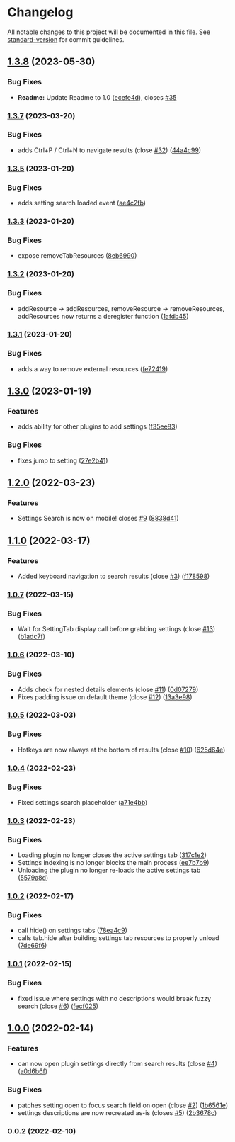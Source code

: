 # Changelog

All notable changes to this project will be documented in this file. See [standard-version](https://github.com/conventional-changelog/standard-version) for commit guidelines.

## [1.3.8](https://github.com/javalent/settings-search/compare/1.3.7...1.3.8) (2023-05-30)


### Bug Fixes

* **Readme:** Update Readme to 1.0 ([ecefe4d](https://github.com/javalent/settings-search/commit/ecefe4d1103a597e4949f9a8c3b73575c7fd6012)), closes [#35](https://github.com/javalent/settings-search/issues/35)

### [1.3.7](https://github.com/valentine195/obsidian-settings-search/compare/1.3.6...1.3.7) (2023-03-20)


### Bug Fixes

* adds Ctrl+P / Ctrl+N to navigate results (close [#32](https://github.com/valentine195/obsidian-settings-search/issues/32)) ([44a4c99](https://github.com/valentine195/obsidian-settings-search/commit/44a4c995fb9a4ba4e24872f346a484afe678e0d3))

### [1.3.5](https://github.com/valentine195/obsidian-settings-search/compare/1.3.4...1.3.5) (2023-01-20)


### Bug Fixes

* adds setting search loaded event ([ae4c2fb](https://github.com/valentine195/obsidian-settings-search/commit/ae4c2fb5a1572feb76fbfe540653f15e659e7157))

### [1.3.3](https://github.com/valentine195/obsidian-settings-search/compare/1.3.2...1.3.3) (2023-01-20)


### Bug Fixes

* expose removeTabResources ([8eb6990](https://github.com/valentine195/obsidian-settings-search/commit/8eb6990c92b6e08cca95e1f9f76d30848ffb9754))

### [1.3.2](https://github.com/valentine195/obsidian-settings-search/compare/1.3.1...1.3.2) (2023-01-20)


### Bug Fixes

* addResource -> addResources, removeResource -> removeResources, addResources now returns a deregister function ([1afdb45](https://github.com/valentine195/obsidian-settings-search/commit/1afdb45a8d5f4edba2c7e096d2de756bf7f29169))

### [1.3.1](https://github.com/valentine195/obsidian-settings-search/compare/1.3.0...1.3.1) (2023-01-20)


### Bug Fixes

* adds a way to remove external resources ([fe72419](https://github.com/valentine195/obsidian-settings-search/commit/fe724191a3b57d1d3558f5a024c0892aa3c2bd22))

## [1.3.0](https://github.com/valentine195/obsidian-settings-search/compare/1.2.0...1.3.0) (2023-01-19)


### Features

* adds ability for other plugins to add settings ([f35ee83](https://github.com/valentine195/obsidian-settings-search/commit/f35ee83d98ccb1f504d08ea7674895b7414a6403))


### Bug Fixes

* fixes jump to setting ([27e2b41](https://github.com/valentine195/obsidian-settings-search/commit/27e2b4150df338087d43fc67a6b14c3f010a6a9b))

## [1.2.0](https://github.com/valentine195/obsidian-settings-search/compare/1.1.0...1.2.0) (2022-03-23)


### Features

* Settings Search is now on mobile! closes [#9](https://github.com/valentine195/obsidian-settings-search/issues/9) ([8838d41](https://github.com/valentine195/obsidian-settings-search/commit/8838d41f41428d89cdead96bd68a692834aa446c))

## [1.1.0](https://github.com/valentine195/obsidian-settings-search/compare/1.0.7...1.1.0) (2022-03-17)


### Features

* Added keyboard navigation to search results (close [#3](https://github.com/valentine195/obsidian-settings-search/issues/3)) ([f178598](https://github.com/valentine195/obsidian-settings-search/commit/f17859842d8d79237e9c64a6a1df818fb31dfa94))

### [1.0.7](https://github.com/valentine195/obsidian-settings-search/compare/1.0.6...1.0.7) (2022-03-15)


### Bug Fixes

* Wait for SettingTab display call before grabbing settings (close [#13](https://github.com/valentine195/obsidian-settings-search/issues/13)) ([b1adc7f](https://github.com/valentine195/obsidian-settings-search/commit/b1adc7f35a36bfe6424e88665e418bce66b1ff2c))

### [1.0.6](https://github.com/valentine195/obsidian-settings-search/compare/1.0.5...1.0.6) (2022-03-10)


### Bug Fixes

* Adds check for nested details elements (close [#11](https://github.com/valentine195/obsidian-settings-search/issues/11)) ([0d07279](https://github.com/valentine195/obsidian-settings-search/commit/0d072796f9613357a8462a98431db89d2b7e4f29))
* Fixes padding issue on default theme (close [#12](https://github.com/valentine195/obsidian-settings-search/issues/12)) ([13a3e98](https://github.com/valentine195/obsidian-settings-search/commit/13a3e985519de3cc01ee4b61f55e3e0b53d03a03))

### [1.0.5](https://github.com/valentine195/obsidian-settings-search/compare/1.0.4...1.0.5) (2022-03-03)


### Bug Fixes

* Hotkeys are now always at the bottom of results (close [#10](https://github.com/valentine195/obsidian-settings-search/issues/10)) ([625d64e](https://github.com/valentine195/obsidian-settings-search/commit/625d64e4af28c559a017c1d07075d1f0e3c3fefd))

### [1.0.4](https://github.com/valentine195/obsidian-settings-search/compare/1.0.3...1.0.4) (2022-02-23)


### Bug Fixes

* Fixed settings search placeholder ([a71e4bb](https://github.com/valentine195/obsidian-settings-search/commit/a71e4bb99fdf1aa40ddfa17c0e64d79bcd5cc2b5))

### [1.0.3](https://github.com/valentine195/obsidian-settings-search/compare/1.0.2...1.0.3) (2022-02-23)


### Bug Fixes

* Loading plugin no longer closes the active settings tab ([317c1e2](https://github.com/valentine195/obsidian-settings-search/commit/317c1e2ad104f36d044c1c9ecc8e0182a0c16c96))
* Settings indexing is no longer blocks the main process ([ee7b7b9](https://github.com/valentine195/obsidian-settings-search/commit/ee7b7b947cf3e00c987e122141e5ab19155a830b))
* Unloading the plugin no longer re-loads the active settings tab ([5579a8d](https://github.com/valentine195/obsidian-settings-search/commit/5579a8d5d55a85465431509e9ce33da3040707fc))

### [1.0.2](https://github.com/valentine195/obsidian-settings-search/compare/1.0.1...1.0.2) (2022-02-17)


### Bug Fixes

* call hide() on settings tabs ([78ea4c9](https://github.com/valentine195/obsidian-settings-search/commit/78ea4c9fc9de8bd1307607ec9ae9c27cf3429c8f))
* calls tab.hide after building settings tab resources to properly unload ([7de69f6](https://github.com/valentine195/obsidian-settings-search/commit/7de69f65d5e5fe040c090199f45af32a7fcd6010))

### [1.0.1](https://github.com/valentine195/obsidian-settings-search/compare/1.0.0...1.0.1) (2022-02-15)


### Bug Fixes

* fixed issue where settings with no descriptions would break fuzzy search (close [#6](https://github.com/valentine195/obsidian-settings-search/issues/6)) ([fecf025](https://github.com/valentine195/obsidian-settings-search/commit/fecf02500f90437487aed33133c1cf4ae1ad3b24))

## [1.0.0](https://github.com/valentine195/obsidian-settings-search/compare/0.0.2...1.0.0) (2022-02-14)


### Features

* can now open plugin settings directly from search results (close [#4](https://github.com/valentine195/obsidian-settings-search/issues/4)) ([a0d6b6f](https://github.com/valentine195/obsidian-settings-search/commit/a0d6b6f591b0126243287cb09fc407ee5398b2b9))


### Bug Fixes

* patches setting open to focus search field on open (close [#2](https://github.com/valentine195/obsidian-settings-search/issues/2)) ([1b6561e](https://github.com/valentine195/obsidian-settings-search/commit/1b6561e690061df0eaf535ee55f336fd369a2378))
* settings descriptions are now recreated as-is (closes [#5](https://github.com/valentine195/obsidian-settings-search/issues/5)) ([2b3678c](https://github.com/valentine195/obsidian-settings-search/commit/2b3678c8730fd0d7fd5fe8dbffa413e2e58b0f1d))

### 0.0.2 (2022-02-10)
